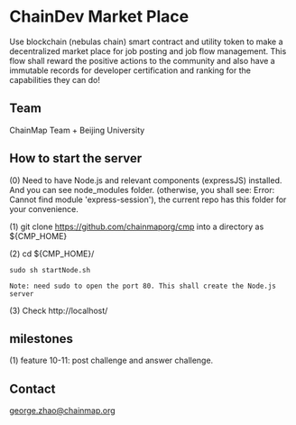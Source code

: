 # ChainDev Market Place

Use blockchain (nebulas chain) smart contract and utility token to make a decentralized market place for
job posting and job flow management. This flow shall reward the positive actions to the community and also
have a immutable records for developer certification and ranking for the capabilities they can do!

## Team

ChainMap Team + Beijing University

## How to start the server

(0) Need to have Node.js and relevant components (expressJS) installed. And you can see node_modules folder.
	(otherwise, you shall see: Error: Cannot find module 'express-session'), the current repo has this folder for your convenience.

(1) git clone https://github.com/chainmaporg/cmp into a directory as ${CMP_HOME}

(2) cd ${CMP_HOME}/

    sudo sh startNode.sh 
    
    Note: need sudo to open the port 80. This shall create the Node.js server

(3) Check http://localhost/

## milestones

(1)  feature 10-11: post challenge and answer challenge.


## Contact

george.zhao@chainmap.org
